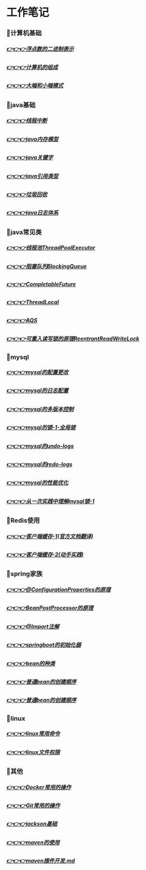 # 工作笔记
### 🚩计算机基础
##### [👉👉👉浮点数的二进制表示](doc/computerscience/float-binary.md)
##### [👉👉👉计算机的组成](doc/computerscience/computer-composition.md)
##### [👉👉👉大端和小端模式](doc/computerscience/LittleAndBigEdian.md)

### 🚩java基础
##### [👉👉👉线程中断](./doc/javabasic/thead-interrupt.md)
##### [👉👉👉java内存模型](./doc/javabasic/java-memory-model.md)
##### [👉👉👉java关键字](./doc/javabasic/java-keywords.md)
##### [👉👉👉java引用类型](./doc/javabasic/java-reference.md)
##### [👉👉👉垃圾回收](./doc/javabasic/gc.md)
##### [👉👉👉java日志体系](./doc/javabasic/java-log.md)

### 🚩java常见类
##### [👉👉👉线程池ThreadPoolExecutor](doc/commonclass/ThreadPoolExecutor.md)
##### [👉👉👉阻塞队列BlockingQueue](doc/commonclass/BlockingQueue.md)
##### [👉👉👉CompletableFuture](doc/commonclass/CompletableFuture.md)
##### [👉👉👉ThreadLocal](doc/commonclass/ThreadLocal.md)
##### [👉👉👉AQS](doc/commonclass/AQS.md)
##### [👉👉👉可重入读写锁的原理ReentrantReadWriteLock](doc/commonclass/ReentrantReadWriteLock.md)

### 🚩mysql
##### [👉👉👉mysql的配置更改](doc/mysql/mysql的配置更改.md)
##### [👉👉👉mysql的日志配置](doc/mysql/mysql的日志配置.md)
##### [👉👉👉mysql的多版本控制](doc/mysql/mysql的多版本控制.md)
##### [👉👉👉mysql的锁-1-全局锁](doc/mysql/mysql的多版mysql的锁-1-全局锁.md)
##### [👉👉👉mysql的undo-logs](doc/mysql/mysql的undo-logs.md)
##### [👉👉👉mysql的redo-logs](doc/mysql/mysql的redo-logs.md)
##### [👉👉👉mysql的性能优化](doc/mysql/mysql的性能优化.md)
##### [👉👉👉从一次实践中理解mysql锁-1](doc/mysql/从一次实践中理解mysql锁-1.md)

### 🚩Redis使用
##### [👉👉👉客户端缓存-1(官方文档翻译)](doc/redis/客户端缓存-1(官方文档翻译).md)
##### [👉👉👉客户端缓存-2(动手实践)](doc/redis/redis-persistence-1.md)

### 🚩spring家族
##### [👉👉👉@ConfigurationProperties的原理](doc/spring/@ConfigurationProperties的原理.md)
##### [👉👉👉BeanPostProcessor的原理](doc/spring/BeanPostProcessor.md)
##### [👉👉👉@Import注解](doc/spring/@Import注解.md)
##### [👉👉👉springboot的初始化器](doc/spring/springboot的初始化器.md)
##### [👉👉👉bean的种类](doc/spring/bean的种类.md)
##### [👉👉👉普通bean的创建顺序](doc/spring/普通bean的创建顺序.md)
##### [👉👉👉普通bean的创建顺序](doc/spring/nacos嵌入spring流程.md)

### 🚩linux
##### [👉👉👉linux常用命令](doc/linux/linux常用命令.md)
##### [👉👉👉linux文件权限](./doc/linux/linux文件权限.md)


### 🚩其他
##### [👉👉👉Docker常用的操作](doc/docker.md)
##### [👉👉👉Git常用的操作](doc/git.md)
##### [👉👉👉jackson基础](doc/jackson基础.md)
##### [👉👉👉maven的使用](doc/maven的使用.md)
##### [👉👉👉maven插件开发.md](doc/maven插件开发.md)








